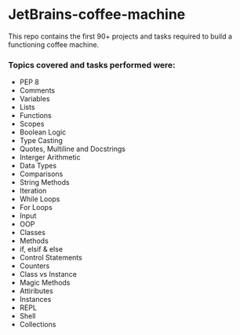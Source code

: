 # JetBrains-coffee-machine

This repo contains the first 90+ projects and tasks required to build a functioning coffee machine.

### Topics covered and tasks performed were:

* PEP 8
* Comments
* Variables
* Lists
* Functions
* Scopes
* Boolean Logic
* Type Casting
* Quotes, Multiline and Docstrings
* Interger Arithmetic
* Data Types
* Comparisons
* String Methods
* Iteration
* While Loops
* For Loops
* Input
* OOP
* Classes
* Methods
* if, elsif & else
* Control Statements
* Counters
* Class vs Instance
* Magic Methods
* Attiributes
* Instances
* REPL
* Shell
* Collections
